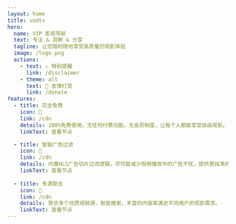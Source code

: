 ```yaml
---
layout: home
title: vodtv
hero:
  name: VIP 影视导航
  text: 专注 & 洞察 & 分享
  tagline: 让您随时随地享受高质量的观影体验
  image: /logo.png
  actions:
    - text: ⚠️ 特别提醒
      link: /disclaimer 
    - theme: alt
      text: 🥇 友情打赏
      link: /donate        
features:
  - title: 完全免费
    icon: 🛑
    link: /cdn 
    details: 100%免费使用，无任何付费功能，无会员制度，让每个人都能享受自由观影。
    linkText: 查看节点

  - title: 智能广告过滤
    icon: 🚀
    link: /cdn 
    details: 内置HLS广告切片过滤逻辑，尽可能减少视频播放中的广告干扰，提供更纯净的观影体验。。
    linkText: 查看节点  
    
  - title: 多源聚合
    icon: 🎯
    link: /cdn 
    details: 聚合多个优质视频源，智能搜索，丰富的内容库满足不同用户的观影需求。
    linkText: 查看节点      
---
```


<confetti />

